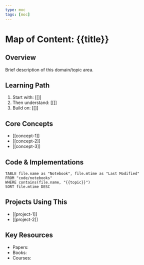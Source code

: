 ```yaml
---
type: moc
tags: [moc]
---
```


# Map of Content: {{title}}

## Overview
Brief description of this domain/topic area.

## Learning Path
1. Start with: [[]]
2. Then understand: [[]]
3. Build on: [[]]

## Core Concepts
- [[concept-1]]
- [[concept-2]]
- [[concept-3]]

## Code & Implementations
```dataview
TABLE file.name as "Notebook", file.mtime as "Last Modified"
FROM "code/notebooks"
WHERE contains(file.name, "{{topic}}")
SORT file.mtime DESC
```

## Projects Using This
- [[project-1]]
- [[project-2]]

## Key Resources
- Papers:
- Books:
- Courses:
